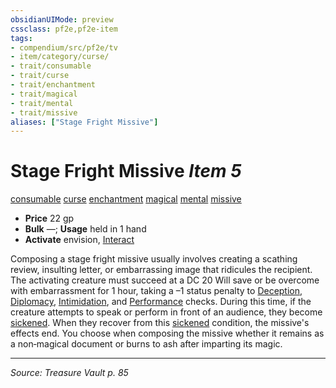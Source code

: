 ```yaml
---
obsidianUIMode: preview
cssclass: pf2e,pf2e-item
tags:
- compendium/src/pf2e/tv
- item/category/curse/
- trait/consumable
- trait/curse
- trait/enchantment
- trait/magical
- trait/mental
- trait/missive
aliases: ["Stage Fright Missive"]
---
```

# Stage Fright Missive *Item 5*  
[consumable](consumable.md "Consumable Item Trait")  [curse](curse.md "Curse Effect Trait")  [enchantment](enchantment.md "Enchantment School Trait")  [magical](magical.md "Magical Item Trait")  [mental](mental.md "Mental Effect Trait")  [missive](missive-tv.md "Missive Item Trait")  

- **Price** 22 gp
- **Bulk** —; **Usage** held in 1 hand
- **Activate** envision, [Interact](interact.md)

Composing a stage fright missive usually involves creating a scathing review, insulting letter, or embarrassing image that ridicules the recipient. The activating creature must succeed at a DC 20 Will save or be overcome with embarrassment for 1 hour, taking a –1 status penalty to [Deception](skills.md#Deception), [Diplomacy](skills.md#Diplomacy), [Intimidation](skills.md#Intimidation), and [Performance](skills.md#Performance) checks. During this time, if the creature attempts to speak or perform in front of an audience, they become [sickened](conditions.md#Sickened). When they recover from this [sickened](conditions.md#Sickened) condition, the missive's effects end. You choose when composing the missive whether it remains as a non‑magical document or burns to ash after imparting its magic.


---
*Source: Treasure Vault p. 85*